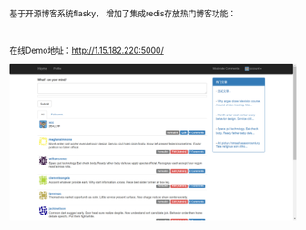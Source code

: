 基于开源博客系统flasky， 增加了集成redis存放热门博客功能：

<br/>

在线Demo地址：http://1.15.182.220:5000/

![](img/flasky-redis.png)
